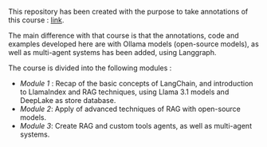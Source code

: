 This repository has been created with the purpose to take annotations of this course : [link](https://learn.activeloop.ai/courses/take/rag/multimedia/51320308-course-introduction-gen-ai-360-foundational-model-certification).

The main difference with that course is that the annotations, code and examples developed here are with Ollama models (open-source models), as well as multi-agent systems has been added, using Langgraph.

The course is divided into the following modules : 
-   *Module 1* : Recap of the basic concepts of LangChain, and introduction to LlamaIndex and RAG techniques, using Llama 3.1 models and DeepLake as store database.
-   *Module 2*: Apply of advanced techniques of RAG with open-source models.
-   *Module 3*: Create RAG and custom tools agents, as well as multi-agent systems.